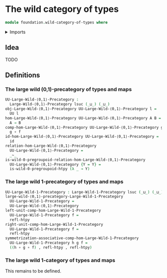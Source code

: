 # The wild category of types

```agda
module foundation.wild-category-of-types where
```

<details><summary>Imports</summary>

```agda
open import foundation.dependent-pair-types
open import foundation.function-types
open import foundation.homotopies
open import foundation.universe-levels

open import wild-category-theory.large-wild-1-precategories
open import wild-category-theory.large-wild-⟨0,1⟩-precategories
open import wild-category-theory.wild-0-pregroupoid-relations
```

</details>

## Idea

TODO

## Definitions

### The large wild (0,1)-precategory of types and maps

```agda
UU-Large-Wild-⟨0,1⟩-Precategory :
  Large-Wild-⟨0,1⟩-Precategory lsuc (_⊔_) (_⊔_)
obj-Large-Wild-⟨0,1⟩-Precategory UU-Large-Wild-⟨0,1⟩-Precategory l =
  UU l
hom-Large-Wild-⟨0,1⟩-Precategory UU-Large-Wild-⟨0,1⟩-Precategory A B =
  A → B
comp-hom-Large-Wild-⟨0,1⟩-Precategory UU-Large-Wild-⟨0,1⟩-Precategory g f =
  g ∘ f
id-hom-Large-Wild-⟨0,1⟩-Precategory UU-Large-Wild-⟨0,1⟩-Precategory =
  id
relation-hom-Large-Wild-⟨0,1⟩-Precategory
  UU-Large-Wild-⟨0,1⟩-Precategory =
  _~_
is-wild-0-pregroupoid-relation-hom-Large-Wild-⟨0,1⟩-Precategory
  UU-Large-Wild-⟨0,1⟩-Precategory {Y = Y} =
  is-wild-0-pregroupoid-htpy (λ _ → Y)
```

### The large wild 1-precategory of types and maps

```agda
UU-Large-Wild-1-Precategory : Large-Wild-1-Precategory lsuc (_⊔_) (_⊔_)
large-wild-⟨0,1⟩-precategory-Large-Wild-1-Precategory
  UU-Large-Wild-1-Precategory =
  UU-Large-Wild-⟨0,1⟩-Precategory
left-unit-comp-hom-Large-Wild-1-Precategory
  UU-Large-Wild-1-Precategory f =
  refl-htpy
right-unit-comp-hom-Large-Wild-1-Precategory
  UU-Large-Wild-1-Precategory f =
  refl-htpy
symmetrization-associative-comp-hom-Large-Wild-1-Precategory
  UU-Large-Wild-1-Precategory h g f =
  ((h ∘ g ∘ f) , refl-htpy , refl-htpy)
```

### The large wild 1-category of types and maps

This remains to be defined.

